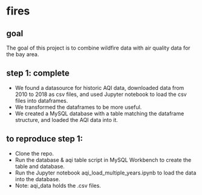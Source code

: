 # fires
## goal
The goal of this project is to combine wildfire data with air quality data for the bay area.

## step 1: complete
* We found a datasource for historic AQI data, downloaded data from 2010 to 2018 as csv files, and used Jupyter notebook to load the csv files into dataframes.
* We transformed the dataframes to be more useful.
* We created a MySQL database with a table matching the dataframe structure, and loaded the AQI data into it.

## to reproduce step 1:
* Clone the repo.
* Run the database & aqi table script in MySQL Workbench to create the table and database.
* Run the Jupyter notebook aqi_load_multiple_years.ipynb to load the data into the database.
* Note: aqi_data holds the .csv files.




